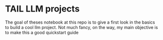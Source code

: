 # TAIL LLM projects
The goal of theses notebook at this repo is to give a first look in the basics to build a cool llm project. Not much fancy, on the way, my main objective is to make this a good quickstart guide